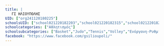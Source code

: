 ```yaml
---
title: |
   ΓΣ ΗΛΙΟΥΠΟΛΗΣ
UID: ["org241120180225"]
schoolsUID: ["school021220182203","school021220182315","school021220182246","school271120180208","school021220182300","school021220182217","school021220182329","school021220182232","school271120180139"]
schoolcategories: ["Αθλητισμός"]
schoolsubcategories: ["Basket","Judo","Tennis","Volley","Ενόργανη-Ρυθμική","Κολύμβηση","Ποδόσφαιρο","Πόλο","Στίβος"]
facebook: "https://www.facebook.com/gsilioupoli/"
---
```


